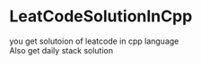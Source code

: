 # LeatCodeSolutionInCpp </br>
you get solutoion of leatcode in cpp language </br>
Also get daily stack solution
